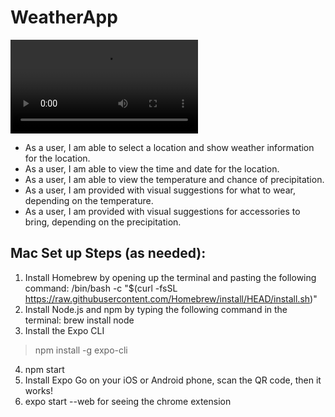 # WeatherApp


<video src="LINK = https://drive.google.com/file/d/1MBeKiaDbvR7q7ZblO1yg35ID1Sv_xi8p/view?usp=sharing" controls="controls" style="max-width: 730px;">
</video>



- As a user, I am able to select a location and show weather information for the location.
- As a user, I am able to view the time and date for the location.
- As a user, I am able to view the temperature and chance of precipitation.
- As a user, I am provided with visual suggestions for what to wear, depending on the temperature.
- As a user, I am provided with visual suggestions for accessories to bring, depending on the precipitation.



## Mac Set up Steps (as needed): 
1. Install Homebrew by opening up the terminal and pasting the following command: /bin/bash -c \"$(curl -fsSL
https://raw.githubusercontent.com/Homebrew/install/HEAD/install.sh)\"
2. Install Node.js and npm by typing the following command in the terminal: brew install node
3. Install the Expo CLI
> npm install -g expo-cli
4. npm start
5. Install Expo Go on your iOS or Android phone, scan the QR code, then it works!
5. expo start --web for seeing the chrome extension

